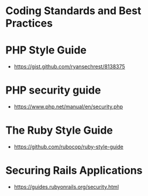 # Coding Standards and Best Practices

# PHP Style Guide
- https://gist.github.com/ryansechrest/8138375

# PHP security guide
- https://www.php.net/manual/en/security.php

# The Ruby Style Guide 
- https://github.com/rubocop/ruby-style-guide

# Securing Rails Applications 
- https://guides.rubyonrails.org/security.html
